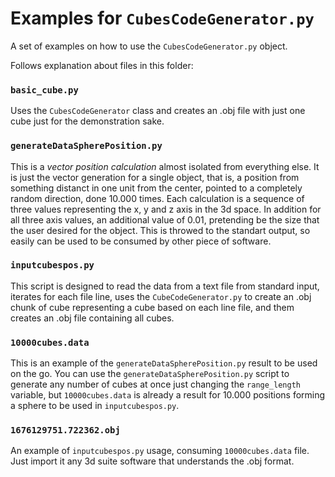 # Examples for `CubesCodeGenerator.py`

A set of examples on how to use the `CubesCodeGenerator.py` object.

Follows explanation about files in this folder:

### **`basic_cube.py`**

Uses the `CubesCodeGenerator` class and creates an .obj file with just one cube just for the demonstration sake.

### **`generateDataSpherePosition.py`**

This is a *vector position calculation* almost isolated from everything else. It is just the vector generation for a single object, that is, a position from something distanct in one unit from the center, pointed to a completely random direction, done 10.000 times. Each calculation is a sequence of three values representing the x, y and z axis in the 3d space. In addition for all three axis values, an additional value of 0.01, pretending be the size that the user desired for the object. This is throwed to the standart output, so easily can be used to be consumed by other piece of software.

### **`inputcubespos.py`**

This script is designed to read the data from a text file from standard input, iterates for each file line, uses the `CubeCodeGenerator.py` to create an .obj chunk of cube representing a cube based on each line file, and them creates an .obj file containing all cubes.

### **`10000cubes.data`**

This is an example of the `generateDataSpherePosition.py` result to be used on the go. You can use the `generateDataSpherePosition.py` script to generate any number of cubes at once just changing the `range_length` variable, but `10000cubes.data` is already a result for 10.000 positions forming a sphere to be used in `inputcubespos.py`.

### **`1676129751.722362.obj`**

An example of `inputcubespos.py` usage, consuming `10000cubes.data` file. Just import it any 3d suite software that understands the .obj format.
